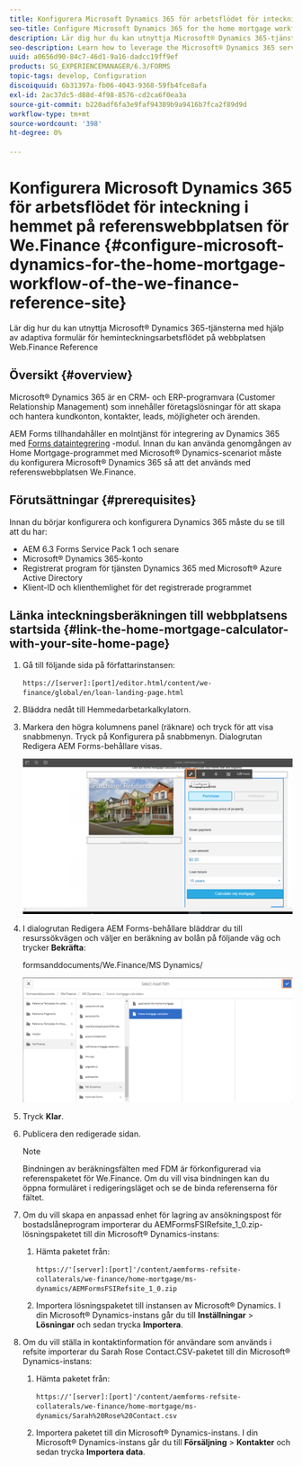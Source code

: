 ```yaml
---
title: Konfigurera Microsoft Dynamics 365 för arbetsflödet för inteckning i hemmet på referenswebbplatsen för We.Finance
seo-title: Configure Microsoft Dynamics 365 for the home mortgage workflow of the We.Finance reference site
description: Lär dig hur du kan utnyttja Microsoft® Dynamics 365-tjänsterna med hjälp av adaptiva formulär för heminteckningsarbetsflödet på webbplatsen Web.Finance Reference
seo-description: Learn how to leverage the Microsoft® Dynamics 365 services through adaptive forms for the home mortgage workflow of the We.Finance Reference site
uuid: a0656d90-84c7-46d1-9a16-dadcc19ff9ef
products: SG_EXPERIENCEMANAGER/6.3/FORMS
topic-tags: develop, Configuration
discoiquuid: 6b31397a-fb06-4043-9368-59fb4fce8afa
exl-id: 2ac37dc5-d88d-4f98-8576-cd2ca6f0ea3a
source-git-commit: b220adf6fa3e9faf94389b9a9416b7fca2f89d9d
workflow-type: tm+mt
source-wordcount: '398'
ht-degree: 0%

---
```


# Konfigurera Microsoft Dynamics 365 för arbetsflödet för inteckning i hemmet på referenswebbplatsen för We.Finance {#configure-microsoft-dynamics-for-the-home-mortgage-workflow-of-the-we-finance-reference-site}

Lär dig hur du kan utnyttja Microsoft® Dynamics 365-tjänsterna med hjälp av adaptiva formulär för heminteckningsarbetsflödet på webbplatsen Web.Finance Reference

## Översikt {#overview}

Microsoft® Dynamics 365 är en CRM- och ERP-programvara (Customer Relationship Management) som innehåller företagslösningar för att skapa och hantera kundkonton, kontakter, leads, möjligheter och ärenden.

AEM Forms tillhandahåller en molntjänst för integrering av Dynamics 365 med [Forms dataintegrering](/help/forms/using/data-integration.md) -modul. Innan du kan använda genomgången av Home Mortgage-programmet med Microsoft® Dynamics-scenariot måste du konfigurera Microsoft® Dynamics 365 så att det används med referenswebbplatsen We.Finance.

## Förutsättningar {#prerequisites}

Innan du börjar konfigurera och konfigurera Dynamics 365 måste du se till att du har:

* AEM 6.3 Forms Service Pack 1 och senare
* Microsoft® Dynamics 365-konto
* Registrerat program för tjänsten Dynamics 365 med Microsoft® Azure Active Directory
* Klient-ID och klienthemlighet för det registrerade programmet

## Länka inteckningsberäkningen till webbplatsens startsida {#link-the-home-mortgage-calculator-with-your-site-home-page}

1. Gå till följande sida på författarinstansen:

   `https://[server]:[port]/editor.html/content/we-finance/global/en/loan-landing-page.html`

1. Bläddra nedåt till Hemmedarbetarkalkylatorn.
1. Markera den högra kolumnens panel (räknare) och tryck för att visa snabbmenyn. Tryck på Konfigurera på snabbmenyn. Dialogrutan Redigera AEM Forms-behållare visas.

   ![kalkylatorconfigurepanel](assets/calculatorconfigurepanel.png)

1. I dialogrutan Redigera AEM Forms-behållare bläddrar du till resurssökvägen och väljer en beräkning av bolån på följande väg och trycker **Bekräfta**:

   formsanddocuments/We.Finance/MS Dynamics/

   ![selectassetpath](assets/selectassetpath.png)

1. Tryck **Klar**.
1. Publicera den redigerade sidan.

   >[!NOTE]
   >
   >Bindningen av beräkningsfälten med FDM är förkonfigurerad via referenspaketet för We.Finance. Om du vill visa bindningen kan du öppna formuläret i redigeringsläget och se de binda referenserna för fältet.

1. Om du vill skapa en anpassad enhet för lagring av ansökningspost för bostadslåneprogram importerar du AEMFormsFSIRefsite_1_0.zip-lösningspaketet till din Microsoft® Dynamics-instans:

   1. Hämta paketet från:

      `https://'[server]:[port]'/content/aemforms-refsite-collaterals/we-finance/home-mortgage/ms-dynamics/AEMFormsFSIRefsite_1_0.zip`

   1. Importera lösningspaketet till instansen av Microsoft® Dynamics. I din Microsoft® Dynamics-instans går du till **Inställningar** > **Lösningar** och sedan trycka **Importera**.

1. Om du vill ställa in kontaktinformation för användare som används i refsite importerar du Sarah Rose Contact.CSV-paketet till din Microsoft® Dynamics-instans:

   1. Hämta paketet från:

      `https://'[server]:[port]'/content/aemforms-refsite-collaterals/we-finance/home-mortgage/ms-dynamics/Sarah%20Rose%20Contact.csv`

   1. Importera paketet till din Microsoft® Dynamics-instans. I din Microsoft® Dynamics-instans går du till **Försäljning** > **Kontakter** och sedan trycka **Importera data**.
